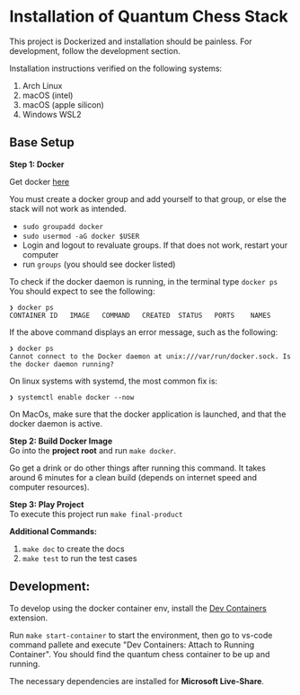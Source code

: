# Installation of Quantum Chess Stack
This project is Dockerized and installation should be painless. For development,
follow the development section.

Installation instructions verified on the following systems:
1. Arch Linux
2. macOS (intel)
2. macOS (apple silicon)
3. Windows WSL2

## Base Setup
**Step 1: Docker** 

Get docker [here](https://docs.docker.com/get-docker/)

You must create a docker group and add yourself to that group, or else the stack 
will not work as intended.

- `sudo groupadd docker`
- `sudo usermod -aG docker $USER`
- Login and logout to revaluate groups. If that does not work, restart your computer
- run `groups` (you should see docker listed)


To check if the docker daemon is running, in the terminal type `docker ps`
You should expect to see the following:
```shell
❯ docker ps
CONTAINER ID   IMAGE   COMMAND   CREATED  STATUS   PORTS    NAMES
```

If the above command displays an error message, such as the following:
```shell
❯ docker ps
Cannot connect to the Docker daemon at unix:///var/run/docker.sock. Is the docker daemon running?
```
On linux systems with systemd, the most common fix is:
```shell
❯ systemctl enable docker --now
```

On MacOs, make sure that the docker application is launched, and that the docker daemon is active.

**Step 2: Build Docker Image**\
Go into the **project root** and run `make docker`. 

Go get a drink or do other things after running this command.
It takes around 6 minutes for a clean build (depends on internet speed and 
computer resources).

**Step 3: Play Project**\
To execute this project run `make final-product`

**Additional Commands:**
1. `make doc` to create the docs
2. `make test` to run the test cases

## Development:
To develop using the docker container env, install the [Dev Containers](https://marketplace.visualstudio.com/items?itemName=ms-vscode-remote.remote-containers) 
extension.

Run `make start-container` to start the environment, then go to vs-code command
pallete and execute "Dev Containers: Attach to Running Container". You should find
the quantum chess container to be up and running. 

The necessary dependencies are installed for **Microsoft Live-Share**.
